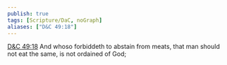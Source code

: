 ```yaml
---
publish: true
tags: [Scripture/DaC, noGraph]
aliases: ["D&C 49:18"]
---
```

[D&C 49:18](https://churchofjesuschrist.org/study/scriptures/dc-testament/dc/49?lang=eng&id=p18#p18) And whoso forbiddeth to abstain from meats, that man should not eat the same, is not ordained of God;
